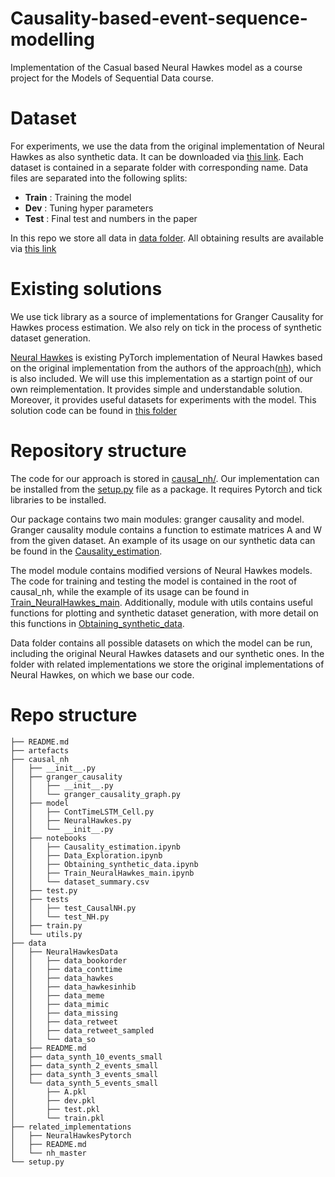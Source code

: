 # Causality-based-event-sequence-modelling
Implementation of the Casual based Neural Hawkes model as a course project for the Models of Sequential Data course.

# Dataset
For experiments, we use the data from the original implementation of Neural Hawkes as also synthetic data. 
It can be downloaded via [this link](https://www.dropbox.com/s/bu02lcs3wcmh5zk/data.zip?dl=0).
Each dataset is contained in a separate folder with corresponding name. 
Data files are separated into the following splits:
* **Train** : Training the model
* **Dev** : Tuning hyper parameters
* **Test** : Final test and numbers in the paper

In this repo we store all data in [data folder](data/).
All obtaining results are available via [this link](https://www.dropbox.com/s/uyldl8lzr9djxnh/artefacts.zip?dl=0)

# Existing solutions
We use tick library as a source of implementations for Granger Causality for Hawkes process estimation.
We also rely on tick in the process of synthetic dataset generation.

[Neural Hawkes](https://github.com/Hongrui24/NeuralHawkesPytorch) is existing PyTorch implementation of Neural Hawkes based on the original implementation from the authors of the approach([nh](https://github.com/xiao03/nh)), which is also included. 
We will use this implementation as a startign point of our own reimplementation. 
It provides simple and understandable solution. 
Moreover, it provides useful datasets for experiments with the model. 
This solution code can be found in [this folder](related_implementations/)

# Repository structure
The code for our approach is stored in [causal_nh/](causal_nh/).
Our implementation can be installed from the [setup.py](setup.py) file as a package.
It requires Pytorch and tick libraries to be installed.

Our package contains two main modules: granger causality and model.
Granger causality module contains a function to estimate matrices A and W from the given dataset. 
An example of its usage on our synthetic data can be found in the [Causality_estimation](causal_nh/notebooks/Causality_estimation.ipynb). 

The model module contains modified versions of Neural Hawkes models. 
The code for training and testing the model is contained in the root of causal\_nh, while the example of its usage can be found in [Train_NeuralHawkes_main](causal_nh/notebooks/Train_NeuralHawkes_main.ipynb).
Additionally, module with utils contains useful functions for plotting and synthetic dataset generation, with more detail on this functions in [Obtaining_synthetic_data](causal_nh/notebooks/Obtaining_synthetic_data.ipynb). 

Data folder contains all possible datasets on which the model can be run, including the original Neural Hawkes datasets and our synthetic ones.
In the folder with related implementations we store the original implementations of Neural Hawkes, on which we base our code.

# Repo structure
``` 
├── README.md
├── artefacts
├── causal_nh
│   ├── __init__.py
│   ├── granger_causality
│   │   ├── __init__.py
│   │   └── granger_causality_graph.py
│   ├── model
│   │   ├── ContTimeLSTM_Cell.py
│   │   ├── NeuralHawkes.py
│   │   └── __init__.py
│   ├── notebooks
│   │   ├── Causality_estimation.ipynb
│   │   ├── Data_Exploration.ipynb
│   │   ├── Obtaining_synthetic_data.ipynb
│   │   ├── Train_NeuralHawkes_main.ipynb
│   │   └── dataset_summary.csv
│   ├── test.py
│   ├── tests
│   │   ├── test_CausalNH.py
│   │   └── test_NH.py
│   ├── train.py
│   └── utils.py
├── data
│   ├── NeuralHawkesData
│   │   ├── data_bookorder
│   │   ├── data_conttime
│   │   ├── data_hawkes
│   │   ├── data_hawkesinhib
│   │   ├── data_meme
│   │   ├── data_mimic
│   │   ├── data_missing
│   │   ├── data_retweet
│   │   ├── data_retweet_sampled
│   │   └── data_so
│   ├── README.md
│   ├── data_synth_10_events_small
│   ├── data_synth_2_events_small
│   ├── data_synth_3_events_small
│   └── data_synth_5_events_small
│       ├── A.pkl
│       ├── dev.pkl
│       ├── test.pkl
│       └── train.pkl
├── related_implementations
│   ├── NeuralHawkesPytorch
│   ├── README.md
│   └── nh_master
└── setup.py

``` 
